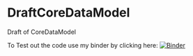 # DraftCoreDataModel
Draft of CoreDataModel 

To Test out the code use my binder by clicking here: [![Binder](https://mybinder.org/badge_logo.svg)](https://mybinder.org/v2/gh/InformaticsGenomicMedicine/DraftCoreDataModel.git/dev-sb)